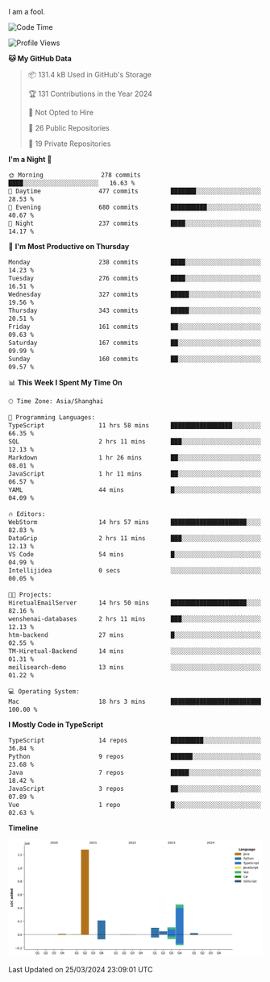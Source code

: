 I am a fool.

<!--START_SECTION:waka-->
![Code Time](http://img.shields.io/badge/Code%20Time-1%2C275%20hrs%2053%20mins-blue)

![Profile Views](http://img.shields.io/badge/Profile%20Views-0-blue)

**🐱 My GitHub Data** 

> 📦 131.4 kB Used in GitHub's Storage 
 > 
> 🏆 131 Contributions in the Year 2024
 > 
> 🚫 Not Opted to Hire
 > 
> 📜 26 Public Repositories 
 > 
> 🔑 19 Private Repositories 
 > 
**I'm a Night 🦉** 

```text
🌞 Morning                278 commits         ████░░░░░░░░░░░░░░░░░░░░░   16.63 % 
🌆 Daytime                477 commits         ███████░░░░░░░░░░░░░░░░░░   28.53 % 
🌃 Evening                680 commits         ██████████░░░░░░░░░░░░░░░   40.67 % 
🌙 Night                  237 commits         ████░░░░░░░░░░░░░░░░░░░░░   14.17 % 
```
📅 **I'm Most Productive on Thursday** 

```text
Monday                   238 commits         ████░░░░░░░░░░░░░░░░░░░░░   14.23 % 
Tuesday                  276 commits         ████░░░░░░░░░░░░░░░░░░░░░   16.51 % 
Wednesday                327 commits         █████░░░░░░░░░░░░░░░░░░░░   19.56 % 
Thursday                 343 commits         █████░░░░░░░░░░░░░░░░░░░░   20.51 % 
Friday                   161 commits         ██░░░░░░░░░░░░░░░░░░░░░░░   09.63 % 
Saturday                 167 commits         ██░░░░░░░░░░░░░░░░░░░░░░░   09.99 % 
Sunday                   160 commits         ██░░░░░░░░░░░░░░░░░░░░░░░   09.57 % 
```


📊 **This Week I Spent My Time On** 

```text
🕑︎ Time Zone: Asia/Shanghai

💬 Programming Languages: 
TypeScript               11 hrs 58 mins      █████████████████░░░░░░░░   66.35 % 
SQL                      2 hrs 11 mins       ███░░░░░░░░░░░░░░░░░░░░░░   12.13 % 
Markdown                 1 hr 26 mins        ██░░░░░░░░░░░░░░░░░░░░░░░   08.01 % 
JavaScript               1 hr 11 mins        ██░░░░░░░░░░░░░░░░░░░░░░░   06.57 % 
YAML                     44 mins             █░░░░░░░░░░░░░░░░░░░░░░░░   04.09 % 

🔥 Editors: 
WebStorm                 14 hrs 57 mins      █████████████████████░░░░   82.83 % 
DataGrip                 2 hrs 11 mins       ███░░░░░░░░░░░░░░░░░░░░░░   12.13 % 
VS Code                  54 mins             █░░░░░░░░░░░░░░░░░░░░░░░░   04.99 % 
Intellijidea             0 secs              ░░░░░░░░░░░░░░░░░░░░░░░░░   00.05 % 

🐱‍💻 Projects: 
HiretualEmailServer      14 hrs 50 mins      █████████████████████░░░░   82.16 % 
wenshenai-databases      2 hrs 11 mins       ███░░░░░░░░░░░░░░░░░░░░░░   12.13 % 
htm-backend              27 mins             █░░░░░░░░░░░░░░░░░░░░░░░░   02.55 % 
TM-Hiretual-Backend      14 mins             ░░░░░░░░░░░░░░░░░░░░░░░░░   01.31 % 
meilisearch-demo         13 mins             ░░░░░░░░░░░░░░░░░░░░░░░░░   01.22 % 

💻 Operating System: 
Mac                      18 hrs 3 mins       █████████████████████████   100.00 % 
```

**I Mostly Code in TypeScript** 

```text
TypeScript               14 repos            █████████░░░░░░░░░░░░░░░░   36.84 % 
Python                   9 repos             ██████░░░░░░░░░░░░░░░░░░░   23.68 % 
Java                     7 repos             █████░░░░░░░░░░░░░░░░░░░░   18.42 % 
JavaScript               3 repos             ██░░░░░░░░░░░░░░░░░░░░░░░   07.89 % 
Vue                      1 repo              █░░░░░░░░░░░░░░░░░░░░░░░░   02.63 % 
```



**Timeline**

![Lines of Code chart](https://raw.githubusercontent.com/VeejaLiu/VeejaLiu/master/assets/bar_graph.png)


 Last Updated on 25/03/2024 23:09:01 UTC
<!--END_SECTION:waka-->
